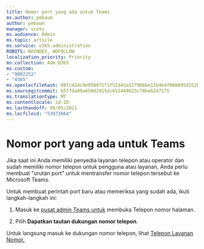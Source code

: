 ```yaml
---
title: Nomor port yang ada untuk Teams
ms.author: pebaum
author: pebaum
manager: scotv
ms.audience: Admin
ms.topic: article
ms.service: o365-administration
ROBOTS: NOINDEX, NOFOLLOW
localization_priority: Priority
ms.collection: Adm_O365
ms.custom:
- "9002252"
- "4365"
ms.openlocfilehash: 89fc424c9e958971f1f51d43a52790bbe12b464f088895d152bfd00f41dd3561
ms.sourcegitcommit: b5f7da89a650d2915dc652449623c78be6247175
ms.translationtype: MT
ms.contentlocale: id-ID
ms.lasthandoff: 08/05/2021
ms.locfileid: "53973664"
---
```

# <a name="port-existing-numbers-to-teams"></a>Nomor port yang ada untuk Teams

Jika saat ini Anda memiliki penyedia layanan telepon atau operator dan sudah memiliki nomor telepon untuk pengguna atau layanan, Anda perlu membuat "urutan port" untuk mentransfer nomor telepon tersebut ke Microsoft Teams.  

Untuk membuat perintah port baru atau memeriksa yang sudah ada, ikuti langkah-langkah ini: 

1. Masuk ke [pusat admin Teams untuk](https://admin.teams.microsoft.com/phone-numbers) membuka Telepon nomor halaman. 

1. Pilih **Dapatkan tautan dukungan nomor telepon**. 

Untuk langsung masuk ke dukungan nomor telepon, lihat [Telepon Layanan Nomor.](https://pstnsd.powerappsportals.com/)  